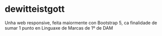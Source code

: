 # dewitteistgott
Unha web responsive, feita maiormente con Bootstrap 5, ca finalidade de sumar 1 punto en Linguaxe de Marcas de 1º de DAM
